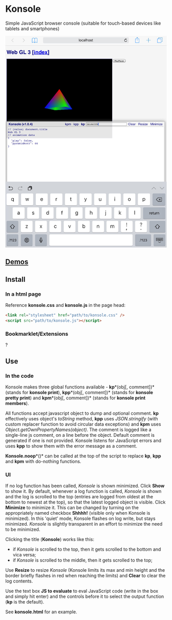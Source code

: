 # Konsole

Simple JavaScript browser console (suitable for touch-based devices like tablets and smartphones)

![Screenshot of Konsole on an iPad mini 3](./screenshot.png)

## [Demos](https://rpeev.github.io/konsole/)

## Install

### In a html page

Reference **konsole.css** and **konsole.js** in the page head:  

```html
<link rel="stylesheet" href="path/to/konsole.css" />  
<script src="path/to/konsole.js"></script>
```

### Bookmarklet/Extensions

?

## Use

### In the code

Konsole makes three global functions available - **kp***(obj[, comment])* (stands for **konsole print**), **kpp***(obj[, comment])* (stands for **konsole pretty print**) and **kpm***(obj[, comment])* (stands for **konsole print members**).

All functions accept javascript object to dump and optional comment. **kp** effectively uses object's *toString* method, **kpp** uses *JSON.stringify* (with custom replacer function to avoid circular data exceptions) and **kpm** uses *Object.getOwnPropertyNames(object)*. The comment is logged like a single-line js comment, on a line before the object. Default comment is generated if one is not provided. Konsole listens for JavaScript errors and uses **kpp** to show them with the error message as a comment.

**Konsole.noop***()* can be called at the top of the script to replace **kp**, **kpp** and **kpm** with do-nothing functions.

### UI

If no log function has been called, *Konsole* is shown minimized. Click **Show** to show it. By default, whenever a log function is called, *Konsole* is shown and the log is scrolled to the top (entries are logged from oldest at the bottom to newest at the top), so that the latest logged object is visible. Click **Minimize** to minimize it. This can be changed by turning on the appropriately named checkbox **Shhhh!** (visible only when Konsole is minimized). In this 'quiet' mode, Konsole flashes on log write, but stays minimized. *Konsole* is slightly transparent in an effort to minimize the need to be minimized.

Clicking the title (**Konsole**) works like this:

- if *Konsole* is scrolled to the top, then it gets scrolled to the bottom and vica versa;
- if *Konsole* is scrolled to the middle, then it gets scrolled to the top;

Use **Resize** to resize *Konsole* (Konsole limits its max and min height and the border briefly flashes in red when reaching the limits) and **Clear** to clear the log contents.

Use the text box **JS to evaluate** to eval JavaScript code (write in the box and simply hit enter) and the controls before it to select the output function (**kp** is the default).

See **konsole.html** for an example.
